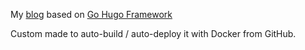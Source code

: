 My [blog](https://remylavergne.dev/) based on [Go Hugo Framework](https://gohugo.io/)

Custom made to auto-build / auto-deploy it with Docker from GitHub.

